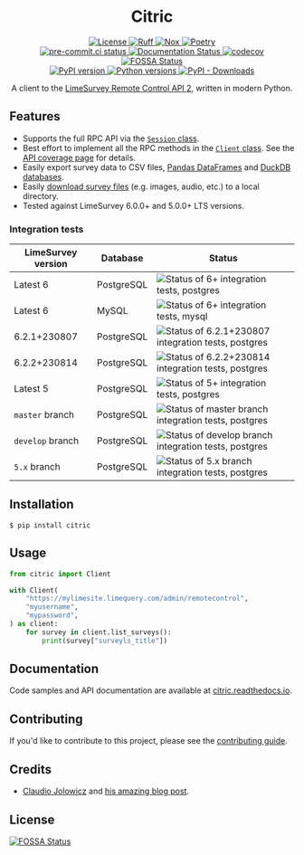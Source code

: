 <div align="center">

# Citric

<div>
  <a href="https://github.com/edgarrmondragon/citric/blob/main/LICENSE">
    <img alt="License" src="https://img.shields.io/github/license/edgarrmondragon/citric"/>
  </a>
  <a href="https://github.com/astral-sh/ruff">
    <img src="https://img.shields.io/endpoint?url=https://raw.githubusercontent.com/charliermarsh/ruff/main/assets/badge/v2.json" alt="Ruff" style="max-width:100%;">
  </a>
  <a href="https://github.com/wntrblm/nox">
    <img alt="Nox" src="https://img.shields.io/badge/%F0%9F%A6%8A-Nox-D85E00.svg"/>
  </a>
  <a href="https://python-poetry.org/">
    <img alt="Poetry" src="https://img.shields.io/endpoint?url=https://python-poetry.org/badge/v0.json"/>
  </a>
</div>

<div>
  <a href="https://results.pre-commit.ci/latest/github/edgarrmondragon/citric/main">
    <img alt="pre-commit.ci status" src="https://results.pre-commit.ci/badge/github/edgarrmondragon/citric/main.svg"/>
  </a>
  <a href="https://citric.readthedocs.io/en/latest/?badge=latest">
    <img alt="Documentation Status" src="https://readthedocs.org/projects/citric/badge/?version=latest"/>
  </a>
  <a href="https://codecov.io/gh/edgarrmondragon/citric">
    <img alt="codecov" src="https://codecov.io/gh/edgarrmondragon/citric/branch/main/graph/badge.svg"/>
  </a>
  <a href="https://app.fossa.com/projects/git%2Bgithub.com%2Fedgarrmondragon%2Fcitric?ref=badge_shield">
    <img alt="FOSSA Status" src="https://app.fossa.com/api/projects/git%2Bgithub.com%2Fedgarrmondragon%2Fcitric.svg?type=shield"/>
  </a>
</div>

<div>
  <a href="https://pypi.org/project/citric">
    <img alt="PyPI version" src="https://img.shields.io/pypi/v/citric.svg?color=blue"/>
  </a>
  <a href="https://pypi.org/project/citric">
    <img alt="Python versions" src="https://img.shields.io/pypi/pyversions/citric.svg"/>
  </a>
  <a href="https://pypi.org/project/citric">
    <img alt="PyPI - Downloads" src="https://img.shields.io/pypi/dm/citric?color=blue"/>
  </a>
</div>

A client to the [LimeSurvey Remote Control API 2](https://manual.limesurvey.org/RemoteControl_2_API), written in modern
Python.
</div>

## Features

- Supports the full RPC API via the [`Session` class](https://citric.readthedocs.io/en/latest/_api/citric/session/index.html#citric.session.Session).
- Best effort to implement all the RPC methods in the [`Client` class](https://citric.readthedocs.io/en/stable/_api/citric/index.html#citric.Client). See the [API coverage page](https://citric.readthedocs.io/en/stable/rpc_coverage.html) for details.
- Easily export survey data to CSV files, [Pandas DataFrames](https://citric.readthedocs.io/en/stable/how-to.html#export-responses-to-a-pandas-dataframe) and [DuckDB databases](https://citric.readthedocs.io/en/stable/how-to.html#export-responses-to-a-duckdb-database-and-analyze-with-sql).
- Easily [download survey files](https://citric.readthedocs.io/en/stable/how-to.html#get-files-uploaded-to-a-survey-and-move-them-to-s3) (e.g. images, audio, etc.) to a local directory.
- Tested against LimeSurvey 6.0.0+ and 5.0.0+ LTS versions.

### Integration tests

| LimeSurvey version | Database   | Status |
| -------------------| ---------- | ------ |
| Latest 6           | PostgreSQL | ![Status of 6+ integration tests, postgres](https://img.shields.io/endpoint?url=https%3A%2F%2Fgist.githubusercontent.com%2Fedgarrmondragon%2F02f3c72747cc609788c75c3cd32b4e97%2Fraw%2Fbadge-integration-3.11-6-apache-postgres.json) |
| Latest 6           | MySQL      | ![Status of 6+ integration tests, mysql](https://img.shields.io/endpoint?url=https%3A%2F%2Fgist.githubusercontent.com%2Fedgarrmondragon%2F02f3c72747cc609788c75c3cd32b4e97%2Fraw%2Fbadge-integration-3.11-6-apache-mysql.json) |
| 6.2.1+230807       | PostgreSQL | ![Status of 6.2.1+230807 integration tests, postgres](https://img.shields.io/endpoint?url=https%3A%2F%2Fgist.githubusercontent.com%2Fedgarrmondragon%2F02f3c72747cc609788c75c3cd32b4e97%2Fraw%2Fbadge-integration-3.11-6.2.1-230807-apache-postgres.json) |
| 6.2.2+230814       | PostgreSQL | ![Status of 6.2.2+230814 integration tests, postgres](https://img.shields.io/endpoint?url=https%3A%2F%2Fgist.githubusercontent.com%2Fedgarrmondragon%2F02f3c72747cc609788c75c3cd32b4e97%2Fraw%2Fbadge-integration-3.11-6.2.2-230814-apache-postgres.json) |
| Latest 5           | PostgreSQL | ![Status of 5+ integration tests, postgres](https://img.shields.io/endpoint?url=https%3A%2F%2Fgist.githubusercontent.com%2Fedgarrmondragon%2F02f3c72747cc609788c75c3cd32b4e97%2Fraw%2Fbadge-integration-3.11-5-apache-postgres.json) |
| `master` branch    | PostgreSQL | ![Status of master branch integration tests, postgres](https://img.shields.io/endpoint?url=https%3A%2F%2Fgist.githubusercontent.com%2Fedgarrmondragon%2F02f3c72747cc609788c75c3cd32b4e97%2Fraw%2Fbadge-integration-3.11-master-postgres.json) |
| `develop` branch   | PostgreSQL | ![Status of develop branch integration tests, postgres](https://img.shields.io/endpoint?url=https%3A%2F%2Fgist.githubusercontent.com%2Fedgarrmondragon%2F02f3c72747cc609788c75c3cd32b4e97%2Fraw%2Fbadge-integration-3.11-develop-postgres.json) |
| `5.x` branch       | PostgreSQL | ![Status of 5.x branch integration tests, postgres](https://img.shields.io/endpoint?url=https%3A%2F%2Fgist.githubusercontent.com%2Fedgarrmondragon%2F02f3c72747cc609788c75c3cd32b4e97%2Fraw%2Fbadge-integration-3.11-5.x-postgres.json) |

## Installation

```console
$ pip install citric
```

## Usage

```python
from citric import Client

with Client(
    "https://mylimesite.limequery.com/admin/remotecontrol",
    "myusername",
    "mypassword",
) as client:
    for survey in client.list_surveys():
        print(survey["surveyls_title"])
```

## Documentation

Code samples and API documentation are available at [citric.readthedocs.io](https://citric.readthedocs.io/).

## Contributing

If you'd like to contribute to this project, please see the [contributing guide](https://citric.readthedocs.io/en/stable/contributing/getting-started.html).

## Credits

- [Claudio Jolowicz][claudio] and [his amazing blog post][hypermodern].

[claudio]: https://twitter.com/cjolowicz/
[hypermodern]: https://cjolowicz.github.io/posts/hypermodern-python-01-setup/

## License
[![FOSSA Status](https://app.fossa.com/api/projects/git%2Bgithub.com%2Fedgarrmondragon%2Fcitric.svg?type=large)](https://app.fossa.com/projects/git%2Bgithub.com%2Fedgarrmondragon%2Fcitric?ref=badge_large)
